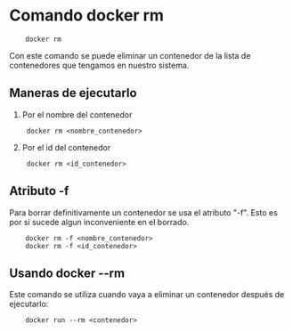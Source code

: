 # Comando docker rm

        docker rm

Con este comando se puede eliminar un contenedor de la lista de contenedores que tengamos en nuestro sistema.

## Maneras de ejecutarlo

1. Por el nombre del contenedor

        docker rm <nombre_contenedor>

2. Por el id del contenedor

        docker rm <id_contenedor>

## Atributo -f
    
Para borrar definitivamente un contenedor se usa el atributo "-f". Esto es por si sucede algun inconveniente en el borrado.

        docker rm -f <nombre_contenedor>
        docker rm -f <id_contenedor>

## Usando docker --rm

Este comando se utiliza cuando vaya a eliminar un contenedor después de ejecutarlo:

        docker run --rm <contenedor>